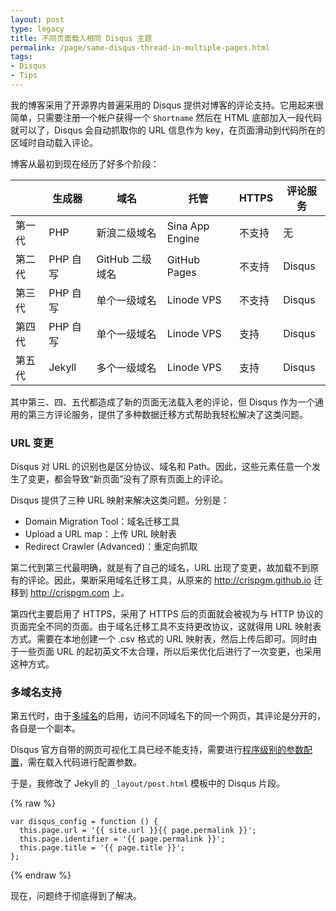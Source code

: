 ```yaml
---
layout: post
type: legacy
title: 不同页面载入相同 Disqus 主题
permalink: /page/same-disqus-thread-in-multiple-pages.html
tags:
- Disqus
- Tips
---
```

我的博客采用了开源界内普遍采用的 Disqus 提供对博客的评论支持。它用起来很简单，只需要注册一个帐户获得一个 ```Shortname``` 然后在 HTML 底部加入一段代码就可以了，Disqus 会自动抓取你的 URL 信息作为 key，在页面滑动到代码所在的区域时自动载入评论。

博客从最初到现在经历了好多个阶段：

|       | 生成器 | 域名 | 托管 | HTTPS | 评论服务 |
|-|-|-|-|-|-|
| 第一代 | PHP | 新浪二级域名 | Sina App Engine | 不支持 | 无 |
| 第二代 | PHP 自写 | GitHub 二级域名 | GitHub Pages | 不支持 | Disqus |
| 第三代 | PHP 自写 | 单个一级域名 | Linode VPS | 不支持 | Disqus |
| 第四代 | PHP 自写 | 单个一级域名 | Linode VPS | 支持 | Disqus |
| 第五代 | Jekyll | 多个一级域名 | Linode VPS | 支持 | Disqus |

其中第三、四、五代都造成了新的页面无法载入老的评论，但 Disqus 作为一个通用的第三方评论服务，提供了多种数据迁移方式帮助我轻松解决了这类问题。

### URL 变更

Disqus 对 URL 的识别也是区分协议、域名和 Path。因此，这些元素任意一个发生了变更，都会导致“新页面”没有了原有页面上的评论。

Disqus 提供了三种 URL 映射来解决这类问题。分别是：

* Domain Migration Tool：域名迁移工具
* Upload a URL map：上传 URL 映射表
* Redirect Crawler (Advanced)：重定向抓取

第二代到第三代最明确，就是有了自己的域名，URL 出现了变更，故加载不到原有的评论。因此，果断采用域名迁移工具，从原来的 http://crispgm.github.io 迁移到 http://crispgm.com 上。

第四代主要启用了 HTTPS，采用了 HTTPS 后的页面就会被视为与 HTTP 协议的页面完全不同的页面。由于域名迁移工具不支持更改协议，这就得用 URL 映射表方式。需要在本地创建一个 .csv 格式的 URL 映射表，然后上传后即可。同时由于一些页面 URL 的起初英文不太合理，所以后来优化后进行了一次变更，也采用这种方式。

### 多域名支持

第五代时，由于[多域名](/page/new-domain-name.html)的启用，访问不同域名下的同一个网页，其评论是分开的，各自是一个副本。

Disqus 官方自带的网页可视化工具已经不能支持，需要进行[程序级别的参数配置](https://help.disqus.com/customer/portal/articles/472098-javascript-configuration-variables)，需在载入代码进行配置参数。

于是，我修改了 Jekyll 的 ```_layout/post.html``` 模板中的 Disqus 片段。

{% raw %}
```
var disqus_config = function () {
  this.page.url = '{{ site.url }}{{ page.permalink }}';
  this.page.identifier = '{{ page.permalink }}';
  this.page.title = '{{ page.title }}';
};
```
{% endraw %}

现在，问题终于彻底得到了解决。
